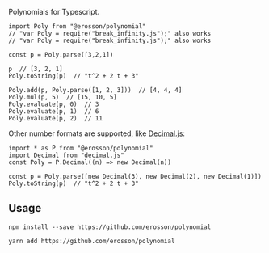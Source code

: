Polynomials for Typescript.

    import Poly from "@erosson/polynomial"
    // "var Poly = require("break_infinity.js");" also works
    // "var Poly = require("break_infinity.js");" also works

    const p = Poly.parse([3,2,1])

    p  // [3, 2, 1]
    Poly.toString(p)  // "t^2 + 2 t + 3"

    Poly.add(p, Poly.parse([1, 2, 3]))  // [4, 4, 4]
    Poly.mul(p, 5)  // [15, 10, 5]
    Poly.evaluate(p, 0)  // 3
    Poly.evaluate(p, 1)  // 6
    Poly.evaluate(p, 2)  // 11

Other number formats are supported, like [Decimal.js](https://mikemcl.github.io/decimal.js/):

    import * as P from "@erosson/polynomial"
    import Decimal from "decimal.js"
    const Poly = P.Decimal((n) => new Decimal(n))

    const p = Poly.parse([new Decimal(3), new Decimal(2), new Decimal(1)])
    Poly.toString(p)  // "t^2 + 2 t + 3"

## Usage

`npm install --save https://github.com/erosson/polynomial`

`yarn add https://github.com/erosson/polynomial`